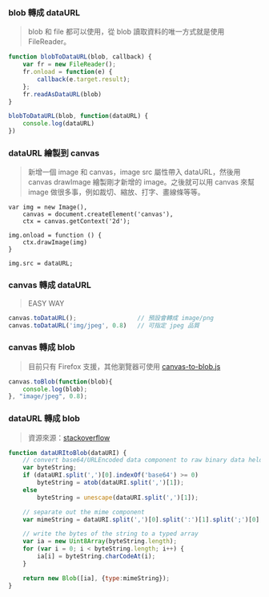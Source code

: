 ### blob 轉成 dataURL

> blob 和 file 都可以使用，從 blob 讀取資料的唯一方式就是使用 FileReader。

```js
function blobToDataURL(blob, callback) {
    var fr = new FileReader();
    fr.onload = function(e) {
        callback(e.target.result);
    };
    fr.readAsDataURL(blob)
}

blobToDataURL(blob, function(dataURL) {
    console.log(dataURL)
})
```



### dataURL 繪製到 canvas

> 新增一個 image 和 canvas，image src 屬性帶入 dataURL，然後用 canvas drawImage 繪製剛才新增的 image。之後就可以用 canvas 來幫 image 做很多事，例如裁切、縮放、打字、畫線條等等。

```JS
var img = new Image(),
    canvas = document.createElement('canvas'),
    ctx = canvas.getContext('2d');

img.onload = function () {
    ctx.drawImage(img)
}

img.src = dataURL;
```



### canvas 轉成 dataURL

> EASY WAY

```js
canvas.toDataURL();					// 預設會轉成 image/png
canvas.toDataURL('img/jpeg', 0.8) 	// 可指定 jpeg 品質
```



### canvas 轉成 blob

> 目前只有 Firefox 支援，其他瀏覽器可使用 [canvas-to-blob.js](https://github.com/blueimp/JavaScript-Canvas-to-Blob)



```js
canvas.toBlob(function(blob){
    console.log(blob);
}, "image/jpeg", 0.8);
```



### dataURL 轉成 blob

> 資源來源：[stackoverflow](http://stackoverflow.com/questions/4998908/convert-data-uri-to-file-then-append-to-formdata)

```js
function dataURItoBlob(dataURI) {
    // convert base64/URLEncoded data component to raw binary data held in a string
    var byteString;
    if (dataURI.split(',')[0].indexOf('base64') >= 0)
        byteString = atob(dataURI.split(',')[1]);
    else
        byteString = unescape(dataURI.split(',')[1]);

    // separate out the mime component
    var mimeString = dataURI.split(',')[0].split(':')[1].split(';')[0];

    // write the bytes of the string to a typed array
    var ia = new Uint8Array(byteString.length);
    for (var i = 0; i < byteString.length; i++) {
        ia[i] = byteString.charCodeAt(i);
    }

    return new Blob([ia], {type:mimeString});
}
```


